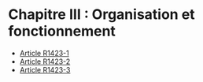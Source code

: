 # Chapitre III : Organisation et fonctionnement

* [Article R1423-1](./LEGIARTI000018536829.md)
* [Article R1423-2](./LEGIARTI000018925650.md)
* [Article R1423-3](./LEGIARTI000018536825.md)
